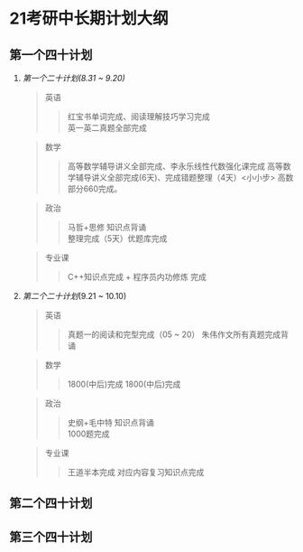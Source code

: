 # **21考研中长期计划大纲**
## **第一个四十计划**
1. *第一个二十计划(8.31 ~ 9.20)*
    >英语
    >>红宝书单词完成、阅读理解技巧学习完成  
    >>英一英二真题全部完成  

    >数学  
    >>高等数学辅导讲义全部完成、李永乐线性代数强化课完成
    >>高等数学辅导讲义全部完成(6天)、完成错题整理（4天）<小小步> 高数部分660完成。

    >政治
    >> 马哲+思修  知识点背诵  
    >> 整理完成（5天）优题库完成

    >专业课
    >> C++知识点完成 + 程序员内功修炼 完成  

2. *第二个二十计划*(9.21 ~ 10.10)
    >英语
    >>真题一的阅读和完型完成（05 ~ 20）
    >>朱伟作文所有真题完成背诵

    >数学  
    >>1800(中后)完成
    >>1800(中后)完成

    >政治
    >> 史纲+毛中特  知识点背诵  
    >> 1000题完成

    >专业课
    >> 王道半本完成
    >> 对应内容复习知识点完成

## 第二个四十计划
## 第三个四十计划
